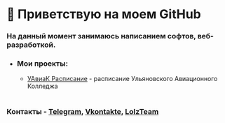 # 👋 Приветствую на моем GitHub

### На данный момент занимаюсь написанием софтов, веб-разработкой.
- ### Мои проекты: 
  - [УАвиаК Расписание](https://t.me/UaviakTimetableBot) - расписание Ульяновского Авиационного Колледжа
#
### Контакты - [Telegram](https://t.me/yaOwner), [Vkontakte](https://vk.com/man_ll_0), [LolzTeam](https://zelenka.guru/members/3583686/)


